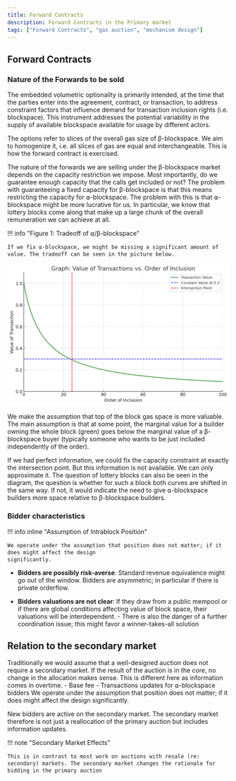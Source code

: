 ```yaml
---
title: Forward Contracts
description: Forward Contracts in the Primary market
tags: ["Forward Contracts", "gas auction", "mechanism design"]
---
```


## Forward Contracts

### Nature of the Forwards to be sold

The embedded volumetric optionality is primarily intended, at the time that the
parties enter into the agreement, contract, or transaction, to address
constraint factors that influence demand for transaction inclusion rights (i.e.
blockspace). This instrument addresses the potential variability in the supply
of available blockspace available for usage by different actors.

The options refer to slices of the overall gas size of β-blockspace. We aim to
homogenize it, i.e. all slices of gas are equal and interchangeable. This is how
the forward contract is exercised.

The nature of the forwards we are selling under the β-blockspace market depends
on the capacity restriction we impose. Most importantly, do we guarantee enough
capacity that the calls get included or not? The problem with guaranteeing a
fixed capacity for β-blockspace is that this means restricting the capacity for
⍺-blockspace. The problem with this is that ⍺-blockspace might be more lucrative
for us. In particular, we know that lottery blocks come along that make up a
large chunk of the overall remuneration we can achieve at all.

!!! info "Figure 1: Tradeoff of ⍺/β-blockspace"

    If we fix ⍺-blockspace, we might be missing a significant amount of value. The tradeoff can be seen in the picture below.

![tradeoff-⍺-vs-β-blockspace](../assets/images/illustration-tradeoff-alpha-beta.png)

We make the assumption that top of the block gas space is more valuable. The
main assumption is that at some point, the marginal value for a builder owning
the whole block (green) goes below the marginal value of a β-blockspace buyer
(typically someone who wants to be just included independently of the order).

If we had perfect information, we could fix the capacity constraint at exactly
the intersection point. But this information is not available. We can only
approximate it. The question of lottery blocks can also be seen in the diagram,
the question is whether for such a block both curves are shifted in the same
way. If not, it would indicate the need to give ⍺-blockspace builders more space
relative to β-blockspace builders.

<!-- There is another aspect to consider. The larger the ⍺-blockspace part, the
larger the possibility of including a txs in β-blockspace that will revert (due to state changes). This will
degrade the value of the option to buy β-blockspace space. What is more, this might jeopardize the service
as a whole. If builders get the impression that the service is not of sufficient quality, then they
will stop using it. So there is also a reputation component - in particular at the beginning.
-->

### Bidder characteristics

!!! info inline "Assumption of Intrablock Position"

    We operate under the assumption that position does not matter; if it does might affect the design
    significantly.

-   **Bidders are possibly risk-averse**: Standard revenue equivalence might go
    out of the window. Bidders are asymmetric; in particular if there is private
    orderflow.

-   **Bidders valuations are not clear**: If they draw from a public mempool or
    if there are global conditions affecting value of block space, their
    valuations will be interdependent. - There is also the danger of a further
    coordination issue; this might favor a winner-takes-all solution

## Relation to the secondary market

Traditionally we would assume that a well-designed auction does not require a
secondary market. If the result of the auction is in the core, no change in the
allocation makes sense. This is different here as information comes in
overtime. - Base fee - Transactions updates for ⍺-blockspace bidders We operate
under the assumption that position does not matter; if it does might affect the
design significantly.

New bidders are active on the secondary market. The secondary market therefore
is not just a reallocation of the primary auction but includes information
updates.

!!! note "Secondary Market Effects"

    This is in contrast to most work on auctions with resale (re: secondary) markets. The secondary market changes the rationale for bidding in the primary auction
